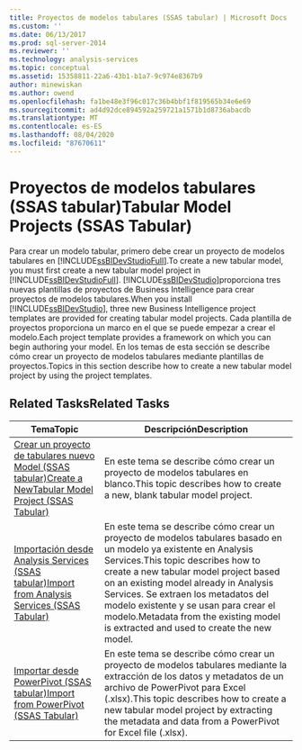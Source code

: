 ```yaml
---
title: Proyectos de modelos tabulares (SSAS tabular) | Microsoft Docs
ms.custom: ''
ms.date: 06/13/2017
ms.prod: sql-server-2014
ms.reviewer: ''
ms.technology: analysis-services
ms.topic: conceptual
ms.assetid: 15358811-22a6-43b1-b1a7-9c974e8367b9
author: minewiskan
ms.author: owend
ms.openlocfilehash: fa1be48e3f96c017c36b4bbf1f819565b34e6e69
ms.sourcegitcommit: ad4d92dce894592a259721a1571b1d8736abacdb
ms.translationtype: MT
ms.contentlocale: es-ES
ms.lasthandoff: 08/04/2020
ms.locfileid: "87670611"
---
```

# <a name="tabular-model-projects-ssas-tabular"></a><span data-ttu-id="bdbc9-102">Proyectos de modelos tabulares (SSAS tabular)</span><span class="sxs-lookup"><span data-stu-id="bdbc9-102">Tabular Model Projects (SSAS Tabular)</span></span>
  <span data-ttu-id="bdbc9-103">Para crear un modelo tabular, primero debe crear un proyecto de modelos tabulares en [!INCLUDE[ssBIDevStudioFull](../../includes/ssbidevstudiofull-md.md)].</span><span class="sxs-lookup"><span data-stu-id="bdbc9-103">To create a new tabular model, you must first create a new tabular model project in [!INCLUDE[ssBIDevStudioFull](../../includes/ssbidevstudiofull-md.md)].</span></span> <span data-ttu-id="bdbc9-104">[!INCLUDE[ssBIDevStudio](../../includes/ssbidevstudio-md.md)]proporciona tres nuevas plantillas de proyectos de Business Intelligence para crear proyectos de modelos tabulares.</span><span class="sxs-lookup"><span data-stu-id="bdbc9-104">When you install [!INCLUDE[ssBIDevStudio](../../includes/ssbidevstudio-md.md)], three new Business Intelligence project templates are provided for creating tabular model projects.</span></span> <span data-ttu-id="bdbc9-105">Cada plantilla de proyectos proporciona un marco en el que se puede empezar a crear el modelo.</span><span class="sxs-lookup"><span data-stu-id="bdbc9-105">Each project template provides a framework on which you can begin authoring your model.</span></span> <span data-ttu-id="bdbc9-106">En los temas de esta sección se describe cómo crear un proyecto de modelos tabulares mediante plantillas de proyectos.</span><span class="sxs-lookup"><span data-stu-id="bdbc9-106">Topics in this section describe how to create a new tabular model project by using the project templates.</span></span>  
  
## <a name="related-tasks"></a><span data-ttu-id="bdbc9-107">Related Tasks</span><span class="sxs-lookup"><span data-stu-id="bdbc9-107">Related Tasks</span></span>  
  
|<span data-ttu-id="bdbc9-108">Tema</span><span class="sxs-lookup"><span data-stu-id="bdbc9-108">Topic</span></span>|<span data-ttu-id="bdbc9-109">Descripción</span><span class="sxs-lookup"><span data-stu-id="bdbc9-109">Description</span></span>|  
|-----------|-----------------|  
|[<span data-ttu-id="bdbc9-110">Crear un proyecto de tabulares nuevo Model &#40;SSAS tabular&#41;</span><span class="sxs-lookup"><span data-stu-id="bdbc9-110">Create a NewTabular Model Project &#40;SSAS Tabular&#41;</span></span>](create-a-new-tabular-model-project-analysis-services.md)|<span data-ttu-id="bdbc9-111">En este tema se describe cómo crear un proyecto de modelos tabulares en blanco.</span><span class="sxs-lookup"><span data-stu-id="bdbc9-111">This topic describes how to create a new, blank tabular model project.</span></span>|  
|[<span data-ttu-id="bdbc9-112">Importación desde Analysis Services &#40;SSAS tabular&#41;</span><span class="sxs-lookup"><span data-stu-id="bdbc9-112">Import from Analysis Services &#40;SSAS Tabular&#41;</span></span>](import-from-analysis-services-ssas-tabular.md)|<span data-ttu-id="bdbc9-113">En este tema se describe cómo crear un proyecto de modelos tabulares basado en un modelo ya existente en Analysis Services.</span><span class="sxs-lookup"><span data-stu-id="bdbc9-113">This topic describes how to create a new tabular model project based on an existing model already in Analysis Services.</span></span> <span data-ttu-id="bdbc9-114">Se extraen los metadatos del modelo existente y se usan para crear el modelo.</span><span class="sxs-lookup"><span data-stu-id="bdbc9-114">Metadata from the existing model is extracted and used to create the new model.</span></span>|  
|[<span data-ttu-id="bdbc9-115">Importar desde PowerPivot &#40;SSAS tabular&#41;</span><span class="sxs-lookup"><span data-stu-id="bdbc9-115">Import from PowerPivot &#40;SSAS Tabular&#41;</span></span>](import-from-power-pivot-ssas-tabular.md)|<span data-ttu-id="bdbc9-116">En este tema se describe cómo crear un proyecto de modelos tabulares mediante la extracción de los datos y metadatos de un archivo de PowerPivot para Excel (.xlsx).</span><span class="sxs-lookup"><span data-stu-id="bdbc9-116">This topic describes how to create a new tabular model project by extracting the metadata and data from a PowerPivot for Excel file (.xlsx).</span></span>|  
  
  
